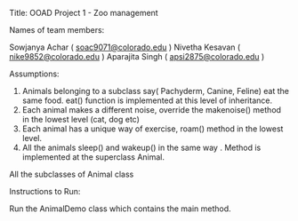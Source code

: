 Title: OOAD Project 1 - Zoo management

Names of team members: 

Sowjanya Achar ( soac9071@colorado.edu )
Nivetha Kesavan ( nike9852@colorado.edu )
Aparajita Singh  ( apsi2875@colorado.edu ) 


Assumptions: 

1) Animals belonging to a subclass say( Pachyderm, Canine, Feline) eat the same food. 
   eat() function is implemented at this level of inheritance. 
2) Each animal makes a different noise, override the makenoise() method in the lowest level (cat, dog etc)
3) Each animal has a unique way of exercise, roam() method in the lowest level.  
4) All the animals sleep() and wakeup() in the same way . Method is implemented at the superclass Animal.

All the subclasses of Animal class 

Instructions to Run: 

Run the AnimalDemo class which contains the main method. 
